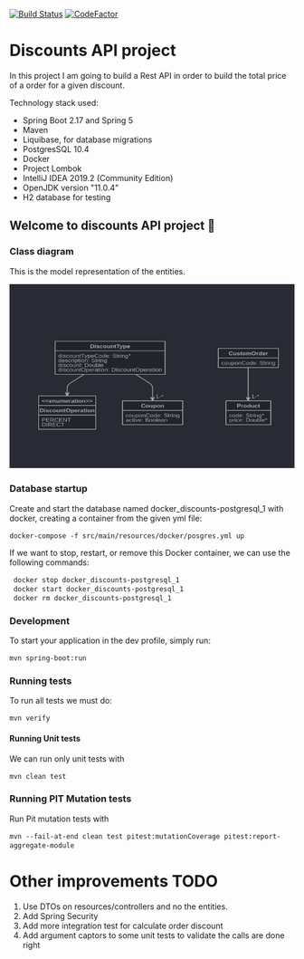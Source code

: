 [![Build Status](https://dev.azure.com/bnd360/Discounts%20API/_apis/build/status/bndF1.api-discounts-test?branchName=master)](https://dev.azure.com/bnd360/Discounts%20API/_build/latest?definitionId=1&branchName=master)
[![CodeFactor](https://www.codefactor.io/repository/github/bndf1/api-discounts-test/badge)](https://www.codefactor.io/repository/github/bndf1/api-discounts-test)

# Discounts API project

In this project I am going to build a Rest API in order to build the total price of a order for a given discount.

Technology stack used:

- Spring Boot 2.17 and Spring 5
- Maven
- Liquibase, for database migrations
- PostgresSQL 10.4
- Docker
- Project Lombok
- IntelliJ IDEA 2019.2 (Community Edition)
- OpenJDK version "11.0.4" 
- H2 database for testing

## Welcome to discounts API project 🚀

### Class diagram
This is the model representation of the entities.

![alt text](./class-diagram.png "Logo Title Text 1")

### Database startup
Create and start the database named docker_discounts-postgresql_1 with docker, creating a container from the given yml file:

    docker-compose -f src/main/resources/docker/posgres.yml up

If we want to stop, restart, or remove this Docker container, we can use the following commands:

     docker stop docker_discounts-postgresql_1
     docker start docker_discounts-postgresql_1
     docker rm docker_discounts-postgresql_1

### Development

To start your application in the dev profile, simply run:

    mvn spring-boot:run
    
### Running tests
To run all tests we must do:

    mvn verify
    
#### Running Unit tests
We can run only unit tests with

    mvn clean test
    
### Running PIT Mutation tests
Run Pit mutation tests with

    mvn --fail-at-end clean test pitest:mutationCoverage pitest:report-aggregate-module
    
# Other improvements TODO

1. Use DTOs on resources/controllers and no the entities.
2. Add Spring Security
3. Add more integration test for calculate order discount
4. Add argument captors to some unit tests to validate the calls are done right


